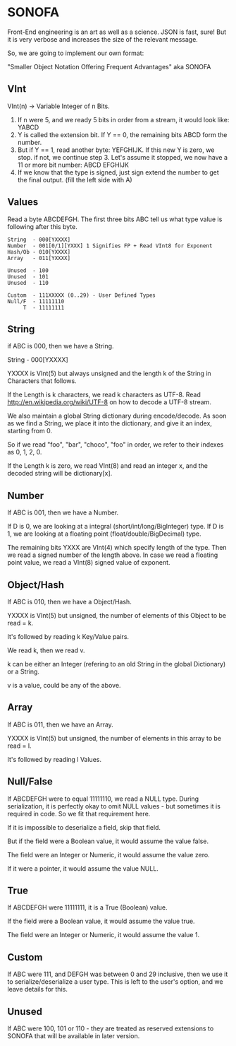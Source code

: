 SONOFA
=======

Front-End engineering is an art as well as a science. JSON is fast, sure!
But it is very verbose and increases the size of the relevant message.

So, we are going to implement our own format:

"Smaller Object Notation Offering Frequent Advantages" aka SONOFA

VInt
----

VInt(n) -> Variable Integer of n Bits.

1. If n were 5, and we ready 5 bits in order from a stream, it would
   look like: YABCD
2. Y is called the extension bit. If Y == 0, the remaining bits ABCD
    form the number. 
3. But if Y == 1, read another byte: YEFGHIJK. If this new Y is zero, we stop.
   if not, we continue step 3. Let's assume it stopped, we now have a 11 or more
   bit number: ABCD EFGHIJK
4. If we know that the type is signed, just sign extend the number to get the
   final output. (fill the left side with A)

Values
------

Read a byte ABCDEFGH. The first three bits ABC tell us what type value is
following after this byte.

    String  - 000[YXXXX]
    Number  - 001[0/1][YXXX] 1 Signifies FP + Read VInt8 for Exponent
    Hash/Ob - 010[YXXXX]
    Array   - 011[YXXXX]
    
    Unused  - 100 
    Unused  - 101
    Unused  - 110
    
    Custom  - 111XXXXX (0..29) - User Defined Types
    Null/F  - 11111110
         T  - 11111111

String
------

if ABC is 000, then we have a String.

String  - 000[YXXXX]

YXXXX is VInt(5) but always unsigned and the length k
of the String in Characters that follows.

If the Length is k characters, we read k characters as UTF-8. 
Read http://en.wikipedia.org/wiki/UTF-8 on how to decode a UTF-8
stream.

We also maintain a global String dictionary during encode/decode.
As soon as we find a String, we place it into the dictionary, and give it 
an index, starting from 0.

So if we read "foo", "bar", "choco", "foo" in order, we refer to
their indexes as 0, 1, 2, 0.

If the Length k is zero, we read VInt(8) and read an integer x,
and the decoded string will be dictionary[x].

Number
------

If ABC is 001, then we have a Number. 

If D is 0, we are looking at a integral (short/int/long/BigInteger) type.
If D is 1, we are looking at a floating point (float/double/BigDecimal) type.

The remaining bits YXXX are VInt(4) which specify length of the
type. 
Then we read a signed number of the length above.
In case we read a floating point value, we read a VInt(8) signed value
of exponent.

Object/Hash
------------

If ABC is 010, then we have a Object/Hash.

YXXXX is VInt(5) but unsigned, the number of
elements of this Object to be read = k.

It's followed by reading k Key/Value pairs.

We read k, then we read v.

k can be either an Integer (refering to an old String in the global
Dictionary) or a String.

v is a value, could be any of the above.

Array
-----

If ABC is 011, then we have an Array.

YXXXX is VInt(5) but unsigned, the number of
elements in this array to be read = l.

It's followed by reading l Values.

Null/False
----------

If ABCDEFGH were to equal 11111110, we read a NULL type. During
serialization, it is perfectly okay to omit NULL values - but
sometimes it is required in code. So we fit that requirement here.

If it is impossible to deserialize a field, skip that field.

But if the field were a Boolean value, it would assume the
value false.

The field were an Integer or Numeric, it would assume
the value zero.

If it were a pointer, it would assume the value NULL.

True
----

If ABCDEFGH were 11111111, it is a True (Boolean) value.

If the field were a Boolean value, it would assume the
value true.

The field were an Integer or Numeric, it would assume
the value 1.

Custom
------

If ABC were 111, and DEFGH was between 0 and 29 inclusive, then
we use it to serialize/deserialize a user type. This is left to
the user's option, and we leave details for this.

Unused
------

If ABC were 100, 101 or 110 - they are treated as reserved extensions
to SONOFA that will be available in later version.